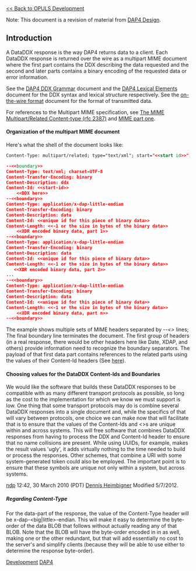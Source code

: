 [\<\< Back to OPULS Development](OPULS_Development "wikilink")

Note: This document is a revision of material from [DAP4
Design](http://docs.opendap.org/index.php/DAP_4.0_Design).

## Introduction

A DataDDX response is the way DAP4 returns data to a client. Each
DataDDX response is returned over the wire as a multipart MIME document
where the first part contains the DDX describing the data requested and
the second and later parts contains a binary encoding of the requested
data or error information.

See the [DAP4 DDX Grammar](DAP4:_DDX_Grammar "wikilink") document and
the [DAP4 Lexical Elements](DAP4:_DDX_Lexical_Elements "wikilink")
document for the DDX syntax and lexical structure respectively. See the
[on-the-wire format](DAP4:_DAP4_On_the_Wire_Format "wikilink") document
for the format of transmitted data.

For references to the Multipart MIME specification, see [The MIME
Multipart/Related Content-type (rfc
2387)](http://www.ietf.org/rfc/rfc2387.txt) and [MIME part
one](http://www.ietf.or/rfc/rfc1521.txt).

#### Organization of the multipart MIME document

Here's what the shell of the document looks like:

``` xml
Content-Type: multipart/related; type="text/xml"; start="<<start id>>";  boundary="<<boundary>>"

--<<boundary>>
Content-Type: text/xml; charset=UTF-8
Content-Transfer-Encoding: binary
Content-Description: ddx
Content-Id: <<start-id>>
    <<DDX here>>
--<<boundary>>
Content-Type: application/x-dap-little-endian
Content-Transfer-Encoding: binary
Content-Description: data
Content-Id: <<unique id for this piece of binary data>>
Content-Length: <<-1 or the size in bytes of the binary data>>
    <<XDR encoded binary data, part 1>>
--<<boundary>>
Content-Type: application/x-dap-little-endian
Content-Transfer-Encoding: binary
Content-Description: data
Content-Id: <<unique id for this piece of binary data>>
Content-Length: <<-1 or the size in bytes of the binary data>>
   <<XDR encoded binary data, part 2>>
...
--<<boundary>>
Content-Type: application/x-dap-little-endian
Content-Transfer-Encoding: binary
Content-Description: data
Content-Id: <<unique id for this piece of binary data>>
Content-Length: <<-1 or the size in bytes of the binary data>>
    <<XDR encoded binary data, part n>>
--<<boundary>>
```

The example shows multiple sets of MIME headers separated by
*--\<<boundary>\>* lines; The final boundary line terminates the
document. The first group of headers (in a real response, there would be
other headers here like Date, XDAP, and others) provide information need
to recognize the boundary separators. The payload of that first data
part contains references to the related parts using the values of their
Content-Id headers (See
[here](DAP4:_DAP4_On_the_Wire_Format "wikilink")).

#### Choosing values for the DataDDX Content-Ids and Boundaries

We would like the software that builds these DataDDX responses to be
compatible with as many different transport protocols as possible, so
long as the cost to the implementation for which we know we must support
is low. One thing that some transport protocols may do is combine
several DataDDX responses into a single document and, while the
specifics of that will vary between protocols, one choice we can make
now that will facilitate that is to ensure that the values of the
Content-Ids and \<<boundary>\>s are unique within and across systems.
This will free software that combines DataDDX responses from having to
process the DDX and Content-Id header to ensure that no name collisions
are present. While using UUIDs, for example, makes the result values
'ugly', it adds virtually nothing to the time needed to build or process
the responses. Other schemes, that combine a URI with some
system-generated token could also be employed. The important point is to
ensure that these symbols are unique not only within a system, but
across systems.

[ndp](User:Ndp "wikilink") 12:42, 30 March 2010 (PDT) [Dennis
Heimbigner](User:dmh "wikilink") Modified 5/7/2012.

##### Regarding Content-Type

For the data-part of the response, the value of the Content-Type header
will be x-dap-\<big\|little\>-endian. This will make it easy to
determine the byte-order of the data BLOB that follows without actually
reading any of that BLOB. Note that the BLOB will have the byte-order
encoded in in as well, making one or the other redundant, but that will
add essentially no cost to the server's and simplify clients (because
they will be able to use either to determine the response byte-order).

[Development](Category:Development "wikilink")
[DAP4](Category:DAP4 "wikilink")
